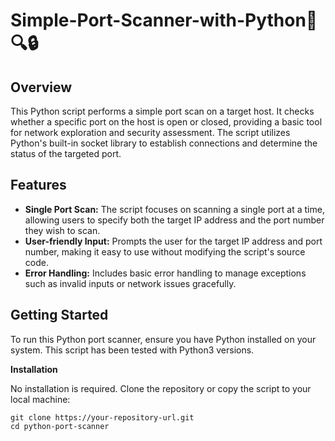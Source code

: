 # Simple-Port-Scanner-with-Python🐍🔍🔒

## Overview

This Python script performs a simple port scan on a target host. It checks whether a specific port on the host is open or closed, providing a basic tool for network exploration and security assessment. The script utilizes Python's built-in socket library to establish connections and determine the status of the targeted port.

## Features

- **Single Port Scan:** The script focuses on scanning a single port at a time, allowing users to specify both the target IP address and the port number they wish to scan.
- **User-friendly Input:** Prompts the user for the target IP address and port number, making it easy to use without modifying the script's source code.
- **Error Handling:** Includes basic error handling to manage exceptions such as invalid inputs or network issues gracefully.

## Getting Started

To run this Python port scanner, ensure you have Python installed on your system. This script has been tested with Python3 versions.

**Installation**

No installation is required. Clone the repository or copy the script to your local machine:

```
git clone https://your-repository-url.git
cd python-port-scanner
```
